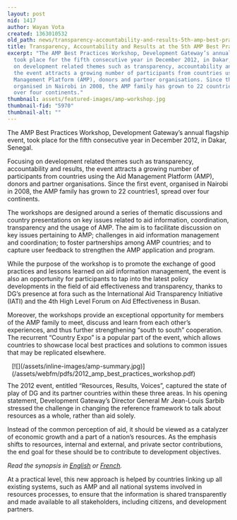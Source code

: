 ```yaml
---
layout: post
nid: 1417
author: Wayan Vota
created: 1363010532
old_path: news/transparency-accountability-and-results-5th-amp-best-practices-workshop
title: Transparency, Accountability and Results at the 5th AMP Best Practices Workshop
excerpt: "The AMP Best Practices Workshop, Development Gateway’s annual flagship event,
  took place for the fifth consecutive year in December 2012, in Dakar, Senegal. \r\n\r\nFocusing
  on development related themes such as transparency, accountability and results,
  the event attracts a growing number of participants from countries using the Aid
  Management Platform (AMP), donors and partner organisations. Since the first event,
  organised in Nairobi in 2008, the AMP family has grown to 22 countries1, spread
  over four continents."
thumbnail: assets/featured-images/amp-workshop.jpg
thumbnail-fid: "5970"
thumbnail-alt: ""
---
```


The AMP Best Practices Workshop, Development Gateway’s annual flagship event, took place for the fifth consecutive year in December 2012, in Dakar, Senegal.

Focusing on development related themes such as transparency, accountability and results, the event attracts a growing number of participants from countries using the Aid Management Platform (AMP), donors and partner organisations. Since the first event, organised in Nairobi in 2008, the AMP family has grown to 22 countries1, spread over four continents.

The workshops are designed around a series of thematic discussions and country presentations on key issues related to aid information, coordination, transparency and the usage of AMP. The aim is to facilitate discussion on key issues pertaining to AMP; challenges in aid information management and coordination; to foster partnerships among AMP countries; and to capture user feedback to strengthen the AMP application and program.

While the purpose of the workshop is to promote the exchange of good practices and lessons learned on aid information management, the event is also an opportunity for participants to tap into the latest policy developments in the field of aid effectiveness and transparency, thanks to DG’s presence at fora such as the International Aid Transparency Initiative (IATI) and the 4th High Level Forum on Aid Effectiveness in Busan.

Moreover, the workshops provide an exceptional opportunity for members of the AMP family to meet, discuss and learn from each other’s experiences, and thus further strengthening “south to south” cooperation. The recurrent “Country Expo” is a popular part of the event, which allows countries to showcase local best practices and solutions to common issues that may be replicated elsewhere.

<div style="float:right;margin-left:10px;margin-bottom:10px;">[![](/assets/inline-images/amp-summary.jpg)](/assets/webfm/pdfs/2012_amp_best_practices_workshop.pdf)</div>

The 2012 event, entitled “Resources, Results, Voices”, captured the state of play of DG and its partner countries within these three areas. In his opening statement, Development Gateway’s Director General Mr Jean-Louis Sarbib stressed the challenge in changing the reference framework to talk about resources as a whole, rather than aid solely.

Instead of the common perception of aid, it should be viewed as a catalyzer of economic growth and a part of a nation’s resources. As the emphasis shifts to resources, internal and external, and private sector contributions, the end goal for these should be to contribute to development objectives.

*Read the synopsis in [English](/assets/webfm/pdfs/2012_amp_best_practices_workshop.pdf) or [French](/assets/webfm/pdfs/rapport_atelier_pga_de%CC%81cembre_2012.pdf).*

At a practical level, this new approach is helped by countries linking up all existing systems, such as AMP and all national systems involved in resources processes, to ensure that the information is shared transparently and made available to all stakeholders, including citizens, and development partners.


